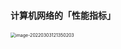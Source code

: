 #### 计算机网络的「性能指标」

<img src="https://gitee.com/pj-l/imgs-1/raw/master/image-20220303121350203.png" alt="image-20220303121350203" style="zoom: 50%;" />
